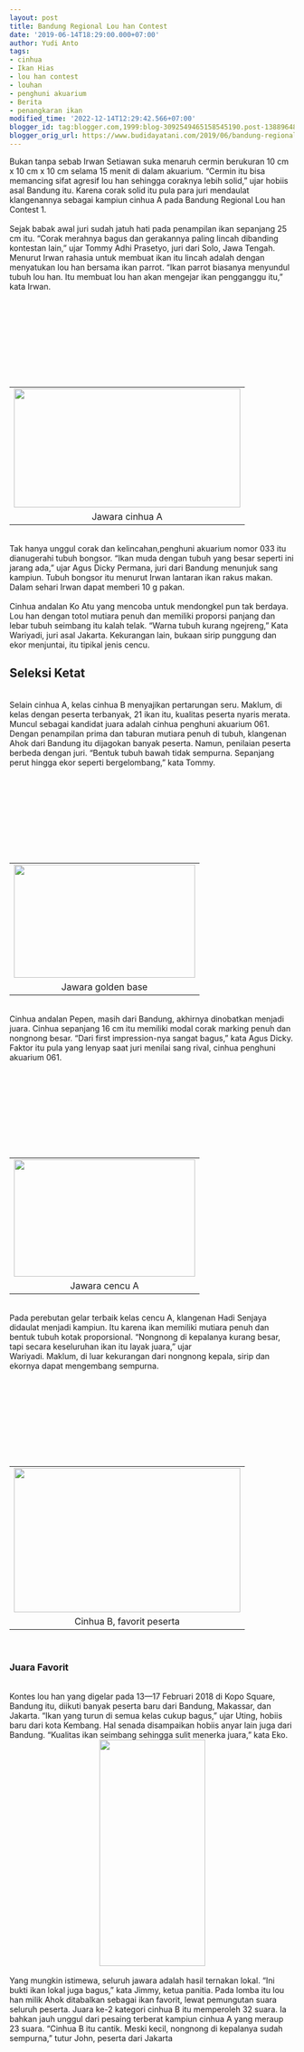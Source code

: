 ```yaml
---
layout: post
title: Bandung Regional Lou han Contest
date: '2019-06-14T18:29:00.000+07:00'
author: Yudi Anto
tags:
- cinhua
- Ikan Hias
- lou han contest
- louhan
- penghuni akuarium
- Berita
- penangkaran ikan
modified_time: '2022-12-14T12:29:42.566+07:00'
blogger_id: tag:blogger.com,1999:blog-3092549465158545190.post-1388964816349199987
blogger_orig_url: https://www.budidayatani.com/2019/06/bandung-regional-lou-han-contest.html
---
```


Bukan tanpa sebab Irwan Setiawan suka menaruh cermin berukuran 10 cm x 10 cm x 10 cm selama 15 menit di dalam akuarium. “Cermin itu bisa memancing sifat agresif lou han sehingga coraknya lebih solid,” ujar hobiis asal Bandung itu. Karena corak solid itu pula para juri mendaulat klangenannya sebagai kampiun cinhua A pada Bandung Regional Lou han Contest 1.<br/><br/>Sejak babak awal juri sudah jatuh hati pada penampilan ikan sepanjang 25 cm itu. “Corak merahnya bagus dan gerakannya paling lincah dibanding kontestan lain,” ujar Tommy Adhi Prasetyo, juri dari Solo, Jawa Tengah. Menurut Irwan rahasia untuk membuat ikan itu lincah adalah dengan menyatukan lou han bersama ikan parrot. “Ikan parrot biasanya menyundul tubuh lou han. Itu membuat lou han akan mengejar ikan pengganggu itu,” kata Irwan.<br/><table style="margin-left: auto; margin-right: auto; text-align: center;" cellspacing="0" cellpadding="0" align="center"><br/><tbody><br/><tr><br/><td style="text-align: center;"><a style="margin-left: auto; margin-right: auto;" href="https://i2.wp.com/1.bp.blogspot.com/-0UJ67pRb1ao/XQOAXdEljOI/AAAAAAAAB_4/UoT0GCEWmyYXYtMH8V7hLSPlvcQfrX2GgCLcBGAs/s1600/ikan%2Blouhan_800x420.jpg?ssl=1"><img src="https://i0.wp.com/1.bp.blogspot.com/-0UJ67pRb1ao/XQOAXdEljOI/AAAAAAAAB_4/UoT0GCEWmyYXYtMH8V7hLSPlvcQfrX2GgCLcBGAs/s400/ikan%2Blouhan_800x420.jpg?resize=400%2C210&amp;ssl=1" width="400" height="210" border="0" data-original-height="420" data-original-width="800" data-recalc-dims="1" /></a></td><br/></tr><br/><tr><br/><td style="text-align: center;">Jawara cinhua A</td><br/></tr><br/></tbody><br/></table><br/>Tak hanya unggul corak dan kelincahan,penghuni akuarium nomor 033 itu dianugerahi tubuh bongsor. “Ikan muda dengan tubuh yang besar seperti ini jarang ada,” ujar Agus Dicky Permana, juri dari Bandung menunjuk sang kampiun. Tubuh bongsor itu menurut Irwan lantaran ikan rakus makan. Dalam sehari Irwan dapat memberi 10 g pakan.<br/><br/>Cinhua andalan Ko Atu yang mencoba untuk mendongkel pun tak berdaya. Lou han dengan totol mutiara penuh dan memiliki proporsi panjang dan lebar tubuh seimbang itu kalah telak. “Warna tubuh kurang ngejreng,” Kata Wariyadi, juri asal Jakarta. Kekurangan lain, bukaan sirip punggung dan ekor menjuntai, itu tipikal jenis cencu.<br/><h2>Seleksi Ketat</h2><br/>Selain cinhua A, kelas cinhua B menyajikan pertarungan seru. Maklum, di kelas dengan peserta terbanyak, 21 ikan itu, kualitas peserta nyaris merata. Muncul sebagai kandidat juara adalah cinhua penghuni akuarium 061. Dengan penampilan prima dan taburan mutiara penuh di tubuh, klangenan Ahok dari Bandung itu dijagokan banyak peserta. Namun, penilaian peserta berbeda dengan juri. “Bentuk tubuh bawah tidak sempurna. Sepanjang perut hingga ekor seperti bergelombang,” kata Tommy.<br/><table style="margin-left: auto; margin-right: auto; text-align: center;" cellspacing="0" cellpadding="0" align="center"><br/><tbody><br/><tr><br/><td style="text-align: center;"><a style="margin-left: auto; margin-right: auto;" href="https://i1.wp.com/1.bp.blogspot.com/-HViPiw8bIMU/XQOBABxC4uI/AAAAAAAACAA/Cwh6STxCQ9ce9vGNQDATa4tLnJfmtcCfwCLcBGAs/s1600/ikan%2Blouhan_800x500.jpg?ssl=1"><img src="https://i1.wp.com/1.bp.blogspot.com/-HViPiw8bIMU/XQOBABxC4uI/AAAAAAAACAA/Cwh6STxCQ9ce9vGNQDATa4tLnJfmtcCfwCLcBGAs/s320/ikan%2Blouhan_800x500.jpg?resize=320%2C200&amp;ssl=1" width="320" height="200" border="0" data-original-height="500" data-original-width="800" data-recalc-dims="1" /></a></td><br/></tr><br/><tr><br/><td style="text-align: center;">Jawara golden base</td><br/></tr><br/></tbody><br/></table><br/>Cinhua andalan Pepen, masih dari Bandung, akhirnya dinobatkan menjadi juara. Cinhua sepanjang 16 cm itu memiliki modal corak marking penuh dan nongnong besar. “Dari first impression-nya sangat bagus,” kata Agus Dicky. Faktor itu pula yang lenyap saat juri menilai sang rival, cinhua penghuni akuarium 061.<br/><table style="margin-left: auto; margin-right: auto; text-align: center;" cellspacing="0" cellpadding="0" align="center"><br/><tbody><br/><tr><br/><td style="text-align: center;"><a style="margin-left: auto; margin-right: auto;" href="https://i1.wp.com/1.bp.blogspot.com/-wdWx2sk2C9s/XQOBDyAgydI/AAAAAAAACAE/NqdWwWZZQfU9MbRo4Ijl4BhxZQrMTNpfQCLcBGAs/s1600/ikan%2Blouhan_800x519.jpg?ssl=1"><img src="https://i2.wp.com/1.bp.blogspot.com/-wdWx2sk2C9s/XQOBDyAgydI/AAAAAAAACAE/NqdWwWZZQfU9MbRo4Ijl4BhxZQrMTNpfQCLcBGAs/s320/ikan%2Blouhan_800x519.jpg?resize=320%2C207&amp;ssl=1" width="320" height="207" border="0" data-original-height="519" data-original-width="800" data-recalc-dims="1" /></a></td><br/></tr><br/><tr><br/><td style="text-align: center;">Jawara cencu A</td><br/></tr><br/></tbody><br/></table><br/>Pada perebutan gelar terbaik kelas cencu A, klangenan Hadi Senjaya didaulat menjadi kampiun. Itu karena ikan memiliki mutiara penuh dan bentuk tubuh kotak proporsional. “Nongnong di kepalanya kurang besar, tapi secara keseluruhan ikan itu layak juara,” ujar<br/>Wariyadi. Maklum, di luar kekurangan dari nongnong kepala, sirip dan ekornya dapat mengembang sempurna.<br/><table style="margin-left: auto; margin-right: auto; text-align: center;" cellspacing="0" cellpadding="0" align="center"><br/><tbody><br/><tr><br/><td style="text-align: center;"><a style="margin-left: auto; margin-right: auto;" href="https://i0.wp.com/1.bp.blogspot.com/-f11mrN9sqfU/XQOB3R0FtPI/AAAAAAAACAU/tnDxIg02zeUm-HsXUSo4Nf2dezeuAvZIACLcBGAs/s1600/ikan%2Blouhan_800x511.jpg?ssl=1"><img src="https://i1.wp.com/1.bp.blogspot.com/-f11mrN9sqfU/XQOB3R0FtPI/AAAAAAAACAU/tnDxIg02zeUm-HsXUSo4Nf2dezeuAvZIACLcBGAs/s400/ikan%2Blouhan_800x511.jpg?resize=400%2C255&amp;ssl=1" width="400" height="255" border="0" data-original-height="511" data-original-width="800" data-recalc-dims="1" /></a></td><br/></tr><br/><tr><br/><td style="text-align: center;">Cinhua B, favorit peserta</td><br/></tr><br/></tbody><br/></table><br/><h3>Juara Favorit</h3><br/>Kontes lou han yang digelar pada 13—17 Februari 2018 di Kopo Square, Bandung itu, diikuti banyak peserta baru dari Bandung, Makassar, dan Jakarta. “Ikan yang turun di semua kelas cukup bagus,” ujar Uting, hobiis baru dari kota Kembang. Hal senada disampaikan hobiis anyar lain juga dari Bandung. “Kualitas ikan seimbang sehingga sulit menerka juara,” kata Eko.<br/><div style="clear: both; text-align: center;"><a style="margin-left: 1em; margin-right: 1em;" href="https://i1.wp.com/1.bp.blogspot.com/-TQip4bWCGbw/XQOEKt-t6kI/AAAAAAAACAs/chsgSaVB8L4nK_jKjsuNaJOpLgTJnnjcQCLcBGAs/s1600/ikan%2Blouhan.jpg?ssl=1"><img src="https://i1.wp.com/1.bp.blogspot.com/-TQip4bWCGbw/XQOEKt-t6kI/AAAAAAAACAs/chsgSaVB8L4nK_jKjsuNaJOpLgTJnnjcQCLcBGAs/s400/ikan%2Blouhan.jpg?resize=187%2C400&amp;ssl=1" width="187" height="400" border="0" data-original-height="1600" data-original-width="751" data-recalc-dims="1" /></a></div><br/>Yang mungkin istimewa, seluruh jawara adalah hasil ternakan lokal. “Ini bukti ikan lokal juga bagus,” kata Jimmy, ketua panitia. Pada lomba itu lou han milik Ahok ditabalkan sebagai ikan favorit, lewat pemungutan suara seluruh peserta. Juara ke-2 kategori cinhua B itu memperoleh 32 suara. Ia bahkan jauh unggul dari pesaing terberat kampiun cinhua A yang meraup 23 suara. “Cinhua B itu cantik. Meski kecil, nongnong di kepalanya sudah sempurna,” tutur John, peserta dari Jakarta